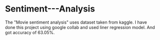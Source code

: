 # Sentiment---Analysis
The "Movie sentiment analysis" uses dataset taken from kaggle. 
I have done this project using google collab and used liner regression model. And got accuracy of 63.05%.
